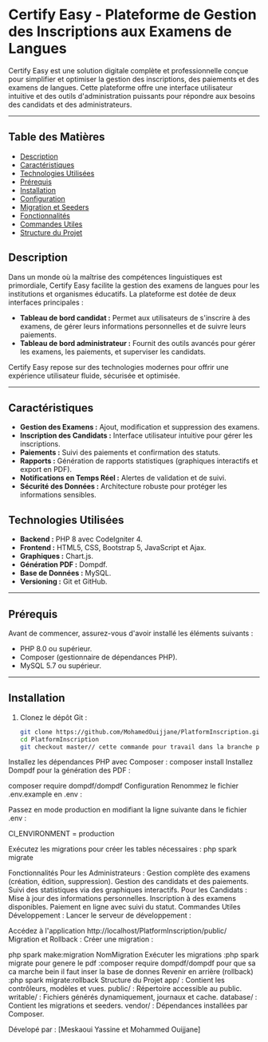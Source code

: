 # Certify Easy - Plateforme de Gestion des Inscriptions aux Examens de Langues

Certify Easy est une solution digitale complète et professionnelle conçue pour simplifier et optimiser la gestion des inscriptions, des paiements et des examens de langues. Cette plateforme offre une interface utilisateur intuitive et des outils d'administration puissants pour répondre aux besoins des candidats et des administrateurs.

---

## Table des Matières
- [Description](#description)
- [Caractéristiques](#caractéristiques)
- [Technologies Utilisées](#technologies-utilisées)
- [Prérequis](#prérequis)
- [Installation](#installation)
- [Configuration](#configuration)
- [Migration et Seeders](#migration-et-seeders)
- [Fonctionnalités](#fonctionnalités)
- [Commandes Utiles](#commandes-utiles)
- [Structure du Projet](#structure-du-projet)


## Description

Dans un monde où la maîtrise des compétences linguistiques est primordiale, Certify Easy facilite la gestion des examens de langues pour les institutions et organismes éducatifs. La plateforme est dotée de deux interfaces principales :
- **Tableau de bord candidat :** Permet aux utilisateurs de s'inscrire à des examens, de gérer leurs informations personnelles et de suivre leurs paiements.
- **Tableau de bord administrateur :** Fournit des outils avancés pour gérer les examens, les paiements, et superviser les candidats.

Certify Easy repose sur des technologies modernes pour offrir une expérience utilisateur fluide, sécurisée et optimisée.

---

## Caractéristiques

- **Gestion des Examens :** Ajout, modification et suppression des examens.
- **Inscription des Candidats :** Interface utilisateur intuitive pour gérer les inscriptions.
- **Paiements :** Suivi des paiements et confirmation des statuts.
- **Rapports :** Génération de rapports statistiques (graphiques interactifs et export en PDF).
- **Notifications en Temps Réel :** Alertes de validation et de suivi.
- **Sécurité des Données :** Architecture robuste pour protéger les informations sensibles.



## Technologies Utilisées

- **Backend :** PHP 8 avec CodeIgniter 4.
- **Frontend :** HTML5, CSS, Bootstrap 5, JavaScript et Ajax.
- **Graphiques :** Chart.js.
- **Génération PDF :** Dompdf.
- **Base de Données :** MySQL.
- **Versioning :** Git et GitHub.

---

## Prérequis

Avant de commencer, assurez-vous d'avoir installé les éléments suivants :
- PHP 8.0 ou supérieur.
- Composer (gestionnaire de dépendances PHP).
- MySQL 5.7 ou supérieur.



---

## Installation

1. Clonez le dépôt Git :
   ```bash
   git clone https://github.com/MohamedOuijjane/PlatformInscription.git
   cd PlatformInscription
   git checkout master// cette commande pour travail dans la branche principal 
Installez les dépendances PHP avec Composer :
composer install
Installez Dompdf pour la génération des PDF :

composer require dompdf/dompdf
Configuration
Renommez le fichier .env.example en .env :

Passez en mode production en modifiant la ligne suivante dans le fichier .env :


CI_ENVIRONMENT = production

Exécutez les migrations pour créer les tables nécessaires :
php spark migrate

Fonctionnalités
Pour les Administrateurs :
Gestion complète des examens (création, édition, suppression).
Gestion des candidats et des paiements.
Suivi des statistiques via des graphiques interactifs.
Pour les Candidats :
Mise à jour des informations personnelles.
Inscription à des examens disponibles.
Paiement en ligne avec suivi du statut.
Commandes Utiles
Développement :
Lancer le serveur de développement :

Accédez à l'application http://localhost/PlatformInscription/public/
Migration et Rollback :
Créer une migration :

php spark make:migration NomMigration
Exécuter les migrations :php spark migrate
pour genere le pdf :composer require dompdf/dompdf
pour que sa ca marche bein il faut inser la base de donnes
Revenir en arrière (rollback) :php spark migrate:rollback
Structure du Projet
app/ : Contient les contrôleurs, modèles et vues.
public/ : Répertoire accessible au public.
writable/ : Fichiers générés dynamiquement, journaux et cache.
database/ : Contient les migrations et seeders.
vendor/ : Dépendances installées par Composer.

Dévelopé par :
[Meskaoui Yassine et Mohammed Ouijjane]

